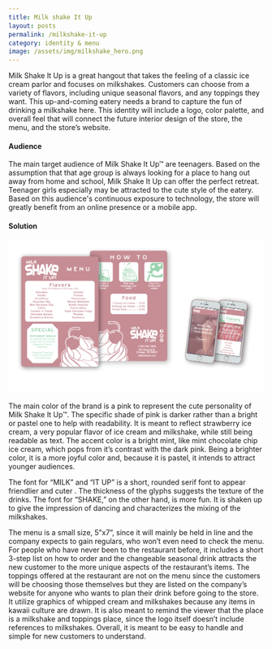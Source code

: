 ```yaml
---
title: Milk shake It Up
layout: posts
permalink: /milkshake-it-up
category: identity & menu
image: /assets/img/milkshake_hero.png
---
```

Milk Shake It Up is a great hangout that takes the feeling of a classic ice cream parlor
and focuses on milkshakes. Customers can choose from a variety of flavors, including
unique seasonal flavors, and any toppings they want. This up-and-coming eatery needs
a brand to capture the fun of drinking a milkshake here. This identity will include a logo,
color palette, and overall feel that will connect the future interior design of the store,
the menu, and the store’s website.

#### Audience

The main target audience of Milk Shake It Up™ are teenagers. Based on the assumption that that age group is always looking for a place to hang out away from home and school, Milk Shake It Up can offer the perfect retreat. Teenager girls especially may be attracted to the cute style of the eatery. Based on this audience's continuous exposure to technology, the store will greatly benefit from an online presence or a mobile app.

#### Solution

![](/assets/img/milkshake_design.png)

The main color of the brand is a pink to represent the cute personality of Milk Shake It Up™. The specific shade of pink is darker rather than a bright or pastel one to help with readability. It is meant to reflect strawberry ice cream, a very popular flavor
of ice cream and milkshake, while still being readable as text. The accent color is a bright mint, like mint chocolate chip ice cream,
which pops from it’s contrast with the dark pink. Being a brighter color, it is a more joyful color and, because it is pastel, it intends to attract younger audiences.

The font for “MILK” and “IT UP” is a short, rounded serif font to
appear friendlier and cuter . The thickness of the glyphs suggests
the texture of the drinks. The font for “SHAKE,” on the other hand,
is more fun. It is shaken up to give the impression of dancing and
characterizes the mixing of the milkshakes.

The menu is a small size, 5”x7”, since it will mainly be held in
line and the company expects to gain regulars, who won’t even
need to check the menu. For people who have never been to
the restaurant before, it includes a short 3-step list on how
to order and the changeable seasonal drink attracts the new
customer to the more unique aspects of the restaurant’s items.
The toppings offered at the restaurant are not on the menu since
the customers will be choosing those themselves but they are
listed on the company’s website for anyone who wants to plan
their drink before going to the store. It utilize graphics of whipped
cream and milkshakes because any items in kawaii culture are
drawn. It is also meant to remind the viewer that the place is
a milkshake and toppings place, since the logo itself doesn’t
include references to milkshakes. Overall, it is meant to be easy
to handle and simple for new customers to understand.